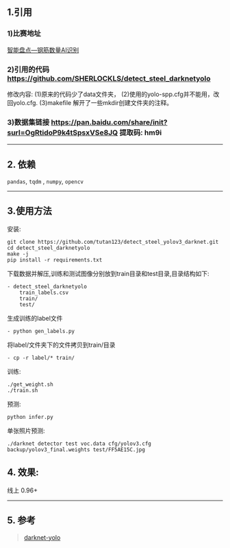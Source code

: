 ## 1.引用
### 1)比赛地址
[智能盘点—钢筋数量AI识别](https://www.datafountain.cn/competitions/332/details)
### 2)引用的代码 https://github.com/SHERLOCKLS/detect_steel_darknetyolo
修改内容: 
	(1)原来的代码少了data文件夹，
	(2)使用的yolo-spp.cfg并不能用，改回yolo.cfg.
	(3)makefile 解开了一些mkdir创建文件夹的注释。

### 3)数据集链接 https://pan.baidu.com/share/init?surl=OgRtidoP9k4tSpsxVSe8JQ  提取码: hm9i


----------
## 2. 依赖
`pandas`, `tqdm` , `numpy`, `opencv`


----------
## 3.使用方法
安装:

    git clone https://github.com/tutan123/detect_steel_yolov3_darknet.git
    cd detect_steel_darknetyolo
    make -j
    pip install -r requirements.txt
下载数据并解压,训练和测试图像分别放到train目录和test目录,目录结构如下:

    - detect_steel_darknetyolo
	    train_labels.csv
	    train/
	    test/
      
生成训练的label文件

    - python gen_labels.py

将label/文件夹下的文件拷贝到train/目录
	  
	- cp -r label/* train/

训练:

    ./get_weight.sh
    ./train.sh
预测:

    python infer.py

单张照片预测:

	./darknet detector test voc.data cfg/yolov3.cfg backup/yolov3_final.weights test/FF5AE15C.jpg


## 4. 效果:
线上 0.96+


----------


## 5. 参考

> [darknet-yolo](https://github.com/pjreddie/darknet)


    
    
    
